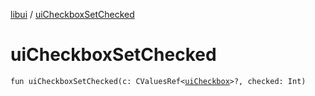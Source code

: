 [libui](README.md) / [uiCheckboxSetChecked](ui-checkbox-set-checked.md)

# uiCheckboxSetChecked

`fun uiCheckboxSetChecked(c: CValuesRef<`[`uiCheckbox`](ui-checkbox.md)`>?, checked: Int)`
